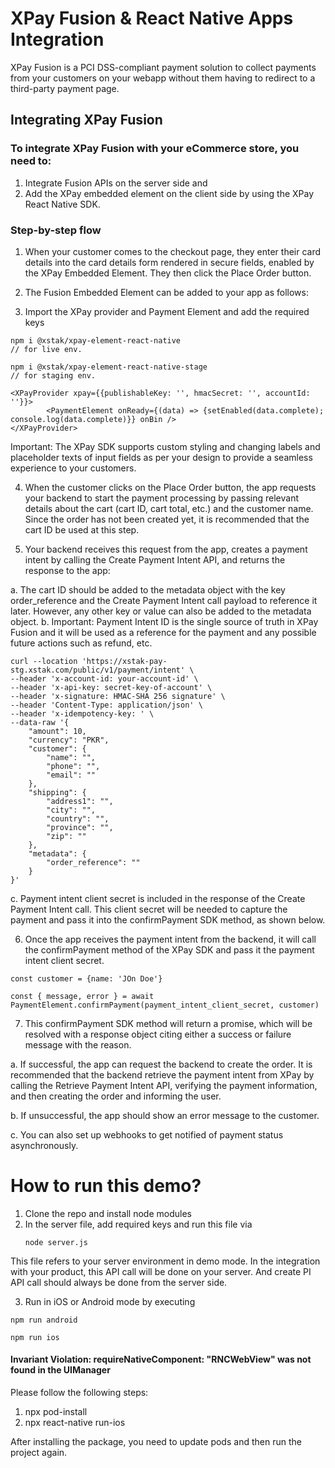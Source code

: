 # XPay Fusion & React Native Apps Integration

XPay Fusion is a PCI DSS-compliant payment solution to collect payments from your customers on your webapp without them having to redirect to a third-party payment page.

## Integrating XPay Fusion

### To integrate XPay Fusion with your eCommerce store, you need to:

1. Integrate Fusion APIs on the server side and
2. Add the XPay embedded element on the client side by using the XPay React Native SDK.

### Step-by-step flow
1. When your customer comes to the checkout page, they enter their card details into the card details form rendered in secure fields, enabled by the XPay Embedded Element. They then click the Place Order button.

2. The Fusion Embedded Element can be added to your app as follows:

3. Import the XPay provider and Payment Element and add the required keys

```
npm i @xstak/xpay-element-react-native
// for live env.

npm i @xstak/xpay-element-react-native-stage
// for staging env.

<XPayProvider xpay={{publishableKey: '', hmacSecret: '', accountId: ''}}>
        <PaymentElement onReady={(data) => {setEnabled(data.complete); console.log(data.complete)}} onBin />
</XPayProvider>
```

Important: The XPay SDK supports custom styling and changing labels and placeholder texts of input fields as per your design to provide a seamless experience to your customers.

4. When the customer clicks on the Place Order button, the app requests your backend to start the payment processing by passing relevant details about the cart (cart ID, cart total, etc.) and the customer name. Since the order has not been created yet, it is recommended that the cart ID be used at this step.

5. Your backend receives this request from the app, creates a payment intent by calling the Create Payment Intent API, and returns the response to the app:

a. The cart ID should be added to the metadata object with the key order_reference and the Create Payment Intent call payload to reference it later. However, any other key or value can also be added to the metadata object.
b. Important: Payment Intent ID is the single source of truth in XPay Fusion and it will be used as a reference for the payment and any possible future actions such as refund, etc.

```
curl --location 'https://xstak-pay-stg.xstak.com/public/v1/payment/intent' \
--header 'x-account-id: your-account-id' \
--header 'x-api-key: secret-key-of-account' \
--header 'x-signature: HMAC-SHA 256 signature' \
--header 'Content-Type: application/json' \
--header 'x-idempotency-key: ' \
--data-raw '{
    "amount": 10,
    "currency": "PKR",
    "customer": {
        "name": "",
        "phone": "",
        "email": ""
    },
    "shipping": {
        "address1": "",
        "city": "",
        "country": "",
        "province": "",
        "zip": ""
    },
    "metadata": {
        "order_reference": ""
    }
}'

```

c. Payment intent client secret is included in the response of the Create Payment Intent call. This client secret will be needed to capture the payment and pass it into the confirmPayment SDK method, as shown below.

6. Once the app receives the payment intent from the backend, it will call the confirmPayment method of the XPay SDK and pass it the payment intent client secret.

```
const customer = {name: 'JOn Doe'}

const { message, error } = await PaymentElement.confirmPayment(payment_intent_client_secret, customer)
```

7. This confirmPayment SDK method will return a promise, which will be resolved with a response object citing either a success or failure message with the reason.

a. If successful, the app can request the backend to create the order. It is recommended that the backend retrieve the payment intent from XPay by calling the Retrieve Payment Intent API, verifying the payment information, and then creating the order and informing the user.

b. If unsuccessful, the app should show an error message to the customer.

c. You can also set up webhooks to get notified of payment status asynchronously.

# How to run this demo?

1. Clone the repo and install node modules
2. In the server file, add required keys and run this file via
   ```
   node server.js
   ```
This file refers to your server environment in demo mode. In the integration with your product, this API call will be done on your server. And create PI API call should always be done from the server side.

3. Run in iOS or Android mode by executing

```
npm run android

npm run ios
```

#### Invariant Violation: requireNativeComponent: "RNCWebView" was not found in the UIManager

Please follow the following steps:

1. npx pod-install
2. npx react-native run-ios

After installing the package, you need to update pods and then run the project again.
